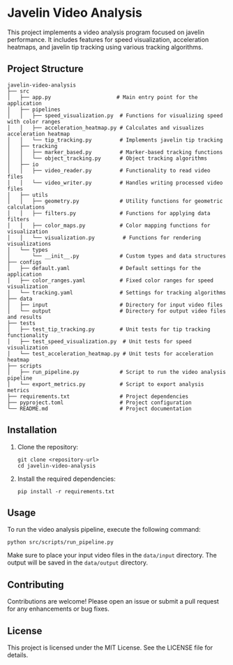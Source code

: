 # Javelin Video Analysis

This project implements a video analysis program focused on javelin performance. It includes features for speed visualization, acceleration heatmaps, and javelin tip tracking using various tracking algorithms.

## Project Structure

```
javelin-video-analysis
├── src
│   ├── app.py                     # Main entry point for the application
│   ├── pipelines
│   │   ├── speed_visualization.py  # Functions for visualizing speed with color ranges
│   │   ├── acceleration_heatmap.py # Calculates and visualizes acceleration heatmap
│   │   └── tip_tracking.py         # Implements javelin tip tracking
│   ├── tracking
│   │   ├── marker_based.py         # Marker-based tracking functions
│   │   └── object_tracking.py      # Object tracking algorithms
│   ├── io
│   │   ├── video_reader.py         # Functionality to read video files
│   │   └── video_writer.py         # Handles writing processed video files
│   ├── utils
│   │   ├── geometry.py             # Utility functions for geometric calculations
│   │   ├── filters.py              # Functions for applying data filters
│   │   ├── color_maps.py           # Color mapping functions for visualization
│   │   └── visualization.py         # Functions for rendering visualizations
│   └── types
│       └── __init__.py             # Custom types and data structures
├── configs
│   ├── default.yaml                # Default settings for the application
│   ├── color_ranges.yaml           # Fixed color ranges for speed visualization
│   └── tracking.yaml               # Settings for tracking algorithms
├── data
│   ├── input                       # Directory for input video files
│   └── output                      # Directory for output video files and results
├── tests
│   ├── test_tip_tracking.py        # Unit tests for tip tracking functionality
│   ├── test_speed_visualization.py  # Unit tests for speed visualization
│   └── test_acceleration_heatmap.py # Unit tests for acceleration heatmap
├── scripts
│   ├── run_pipeline.py             # Script to run the video analysis pipeline
│   └── export_metrics.py           # Script to export analysis metrics
├── requirements.txt                # Project dependencies
├── pyproject.toml                  # Project configuration
└── README.md                       # Project documentation
```

## Installation

1. Clone the repository:
   ```
   git clone <repository-url>
   cd javelin-video-analysis
   ```

2. Install the required dependencies:
   ```
   pip install -r requirements.txt
   ```

## Usage

To run the video analysis pipeline, execute the following command:
```
python src/scripts/run_pipeline.py
```

Make sure to place your input video files in the `data/input` directory. The output will be saved in the `data/output` directory.

## Contributing

Contributions are welcome! Please open an issue or submit a pull request for any enhancements or bug fixes.

## License

This project is licensed under the MIT License. See the LICENSE file for details.